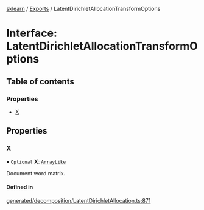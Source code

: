 [sklearn](../readme.md) / [Exports](../modules.md) / LatentDirichletAllocationTransformOptions

# Interface: LatentDirichletAllocationTransformOptions

## Table of contents

### Properties

- [X](LatentDirichletAllocationTransformOptions.md#x)

## Properties

### X

• `Optional` **X**: [`ArrayLike`](../modules.md#arraylike)

Document word matrix.

#### Defined in

[generated/decomposition/LatentDirichletAllocation.ts:871](https://github.com/transitive-bullshit/scikit-learn-ts/blob/367336a/packages/sklearn/src/generated/decomposition/LatentDirichletAllocation.ts#L871)
